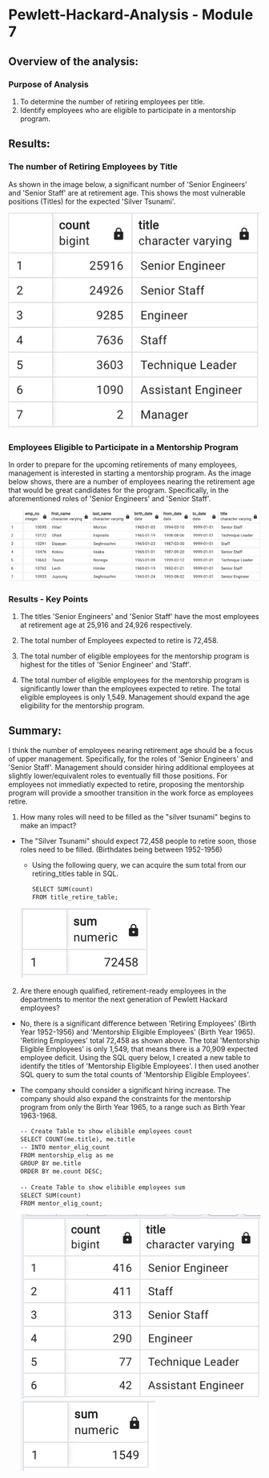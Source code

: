 # Pewlett-Hackard-Analysis - Module 7

## Overview of the analysis:

### Purpose of Analysis

  1. To determine the number of retiring employees per title.
  2. Identify employees who are eligible to participate in a mentorship program.

## Results:

### The number of Retiring Employees by Title 

As shown in the image below, a significant number of 'Senior Engineers' and 'Senior Staff' are at retirement age. This shows the most vulnerable positions (Titles) for the expected 'Silver Tsunami'.

![Retire_by_title](images/Number_by_title.png "Number of Retiring Employees by Title")

### Employees Eligible to Participate in a Mentorship Program

In order to prepare for the upcoming retirements of many employees, management is interested in starting a mentorship program. As the image below shows, there are a number of employees nearing the retirement age that would be great candidates for the program. Specifically, in the aforementioned roles of 'Senior Engineers' and 'Senior Staff'. 

![Mentorship_Eligibility](images/Mentorship_Eligibility.png "Mentorship Eligibility")

### Results - Key Points

1. The titles 'Senior Engineers' and 'Senior Staff' have the most employees at retirement age at 25,916 and 24,926 respectively. 

2. The total number of Employees expected to retire is 72,458. 

3. The total number of eligible employees for the mentorship program is highest for the titles of 'Senior Engineer' and 'Staff'.

4. The total number of eligible employees for the mentorship program is significantly lower than the employees expected to retire. The total eligible employees is only 1,549. Management should expand the age eligibility for the mentorship program. 

## Summary:

I think the number of employees nearing retirement age should be a focus of upper management. Specifically, for the roles of 'Senior Engineers' and 'Senior Staff'. Management should consider hiring additional employees at slightly lower/equivalent roles to eventually fill those positions. For employees not immediatly expected to retire, proposing the mentorship program will provide a smoother transition in the work force as employees retire. 

1. How many roles will need to be filled as the "silver tsunami" begins to make an impact?
- The "Silver Tsunami" should expect 72,458 people to retire soon, those roles need to be filled. (Birthdates being between 1952-1956)
  - Using the following query, we can acquire the sum total from our retiring_titles table in SQL.

        SELECT SUM(count)
        FROM title_retire_table;

   ![Retire_total](images/Retire_total.png "Retirement Total")

2. Are there enough qualified, retirement-ready employees in the departments to mentor the next generation of Pewlett Hackard employees? 
- No, there is a significant difference between 'Retiring Employees' (Birth Year 1952-1956) and 'Mentorship Eligible Employees' (Birth Year 1965). 'Retiring Employees' total 72,458 as shown above. The total 'Mentorship Eligible Employees' is only 1,549, that means there is a 70,909 expected employee deficit. Using the SQL query below, I created a new table to identify the titles of 'Mentorship Eligible Employees'. I then used another SQL query to sum the total counts of 'Mentorship Eligible Employees'. 
- The company should consider a significant hiring increase. The company should also expand the constraints for the mentorship program from only the Birth Year 1965, to a range such as Birth Year 1963-1968. 

      -- Create Table to show elibible employees count
      SELECT COUNT(me.title), me.title
      -- INTO mentor_elig_count
      FROM mentorship_elig as me
      GROUP BY me.title 
      ORDER BY me.count DESC;

      -- Create Table to show elibible employees sum
      SELECT SUM(count)
      FROM mentor_elig_count;

   ![Mentorship_by_title](images/Mentor_by_title.png "Mentorship Eligibility Titles")
   ![Mentorship_total](images/Mentor_total.png "Mentorship Eligibility Total")

